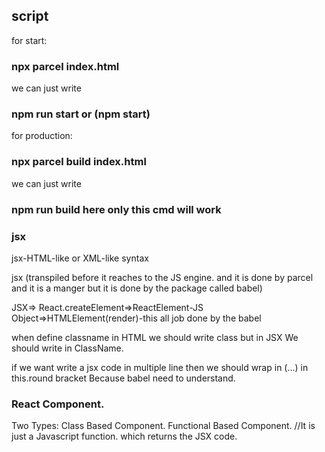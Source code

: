 
## script
for start: 
### npx parcel index.html 
we can just write 
### npm run start or (npm start)

for production:
### npx parcel build index.html
we can just write 
### npm run build here only this cmd will work

### jsx
jsx-HTML-like or XML-like syntax

jsx (transpiled before it reaches to the JS engine. and it is done by parcel and it is a manger but it is done by the package called babel)

JSX=> React.createElement=>ReactElement-JS Object=>HTMLElement(render)-this all job done by the babel

when define classname in HTML we should write class but in JSX We should write in ClassName.

if we want write a jsx code in multiple line then we should wrap in (...) in this.round bracket Because babel need to understand.

### React Component.
Two Types:
Class Based Component.
Functional Based Component. //It is just a Javascript function. which returns the JSX code.


